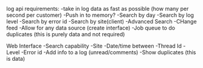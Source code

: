 log api requirements:
-take in log data as fast as possible (how many per second per customer)
  -Push in to memory?
-Search by day
-Search by log level
-Search by error id
-Search by site(client)
-Advanced Search
-CHange feed
-Allow for any data source (create interface)
-Job queue to do duplicates (this is purely data and not required)

Web Interface
-Search capability
  -Site
  -Date/time between
  -Thread Id
  -Level
  -Error id
-Add info to a log (unread/comments)
-Show duplicates (this is data)